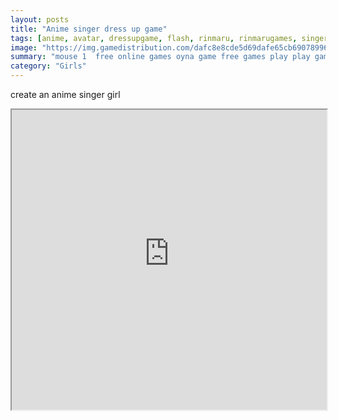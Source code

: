 ```yaml
---
layout: posts
title: "Anime singer dress up game"
tags: [anime, avatar, dressupgame, flash, rinmaru, rinmarugames, singer, free, online, games, oyna, game, free, games, play, play, games]
image: "https://img.gamedistribution.com/dafc8e8cde5d69dafe65cb6907899656.jpg"
summary: "mouse 1  free online games oyna game free games play play games"
category: "Girls"
---
```


create an anime singer girl

<iframe width="100%" height="480px;" src="https://flash.gamedistribution.com?game=dafc8e8cde5d69dafe65cb6907899656"></iframe>